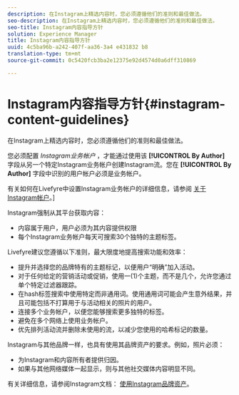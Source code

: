 ```yaml
---
description: 在Instagram上精选内容时，您必须遵循他们的准则和最佳做法。
seo-description: 在Instagram上精选内容时，您必须遵循他们的准则和最佳做法。
seo-title: Instagram内容指导方针
solution: Experience Manager
title: Instagram内容指导方针
uuid: 4c5ba96b-a242-407f-aa36-3a4 e431832 b8
translation-type: tm+mt
source-git-commit: 0c5420fcb3ba2e12375e92d4574d0a6dff310869

---
```



# Instagram内容指导方针{#instagram-content-guidelines}

在Instagram上精选内容时，您必须遵循他们的准则和最佳做法。

您必须配置 *Instagram业务帐户* ，才能通过使用该 **[!UICONTROL By Author]** 字段从另一个特定Instagram业务帐户创建Instagram流。您在 **[!UICONTROL By Author]** 字段中识别的用户帐户必须是业务帐户。

有关如何在Livefyre中设置Instagram业务帐户的详细信息，请参阅 [关于Instagram帐户](../c-users-creating-accounts-with-studio-access/t-configure-social-accout-instagram/c-about-instagram-accounts.md#c_about_instagram_accounts)。]

Instagram强制从其平台获取内容：

* 内容属于用户，用户必须为其内容提供权限
* 每个Instagram业务帐户每天可搜索30个独特的主题标签。

Livefyre建议您遵循以下准则，最大限度地提高搜索功能和效率：

* 提升并选择您的品牌特有的主题标记，以便用户“明确”加入活动。
* 对于任何给定的营销活动或促销，使用一(1)个主题，而不是几个，允许您通过单个特定过滤器跟踪。
* 在hash标签搜索中使用特定而非通用词。使用通用词可能会产生意外结果，并且可能包括不打算用于与活动相关的照片的用户。
* 连接多个业务帐户，以便您能够搜索更多独特的标签。
* 避免在多个网络上使用业务帐户。
* 优先排列活动流并删除未使用的流，以减少您使用的哈希标记的数量。

Instagram与其他品牌一样，也具有使用其品牌资产的要求。例如，照片必须：

* 为Instagram和内容所有者提供归因。
* 如果与其他网络媒体一起显示，则与其他社交媒体内容明显不同。

有关详细信息，请参阅Instagram文档： [使用Instagram品牌资产](https://help.instagram.com/304689166306603)。
